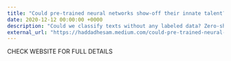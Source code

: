 ```yaml
---
title: "Could pre-trained neural networks show-off their innate talent? Zero-shot classification in NLP"
date: 2020-12-12 00:00:00 +0000
description: "Could we classify texts without any labeled data? Zero-shot classification, a valid solution for lack of labeled data."
external_url: "https://haddadhesam.medium.com/could-pre-trained-neural-networks-show-off-their-innate-talent-zero-shot-classification-in-nlp-1d5e77b583bc"
---
```


CHECK WEBSITE FOR FULL DETAILS
